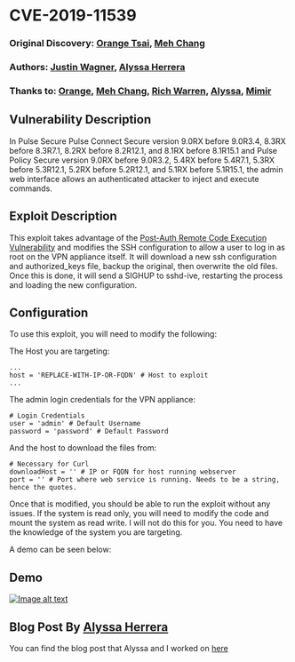 # CVE-2019-11539

### Original Discovery: [Orange Tsai](https://twitter.com/orange_8361), [Meh Chang](https://twitter.com/mehqq_)

### Authors: [Justin Wagner](https://twitter.com/0xDezzy), [Alyssa Herrera](https://twitter.com/Alyssa_Herrera_)

### Thanks to: [Orange](https://twitter.com/orange_8361), [Meh Chang](https://twitter.com/mehqq_), [Rich Warren](https://twitter.com/buffaloverflow), [Alyssa](https://twitter.com/Alyssa_Herrera_), [Mimir](https://twitter.com/XMPPWocky)
## Vulnerability Description
In Pulse Secure Pulse Connect Secure version 9.0RX before 9.0R3.4, 8.3RX before 8.3R7.1, 8.2RX before 8.2R12.1, and 8.1RX before 8.1R15.1 and Pulse Policy Secure version 9.0RX before 9.0R3.2, 5.4RX before 5.4R7.1, 5.3RX before 5.3R12.1, 5.2RX before 5.2R12.1, and 5.1RX before 5.1R15.1, the admin web interface allows an authenticated attacker to inject and execute commands.

## Exploit Description
This exploit takes advantage of the [Post-Auth Remote Code Execution Vulnerability](https://nvd.nist.gov/vuln/detail/CVE-2019-11539) and modifies the SSH configuration to allow a user to log in as root on the VPN appliance itself. It will download a new ssh configuration and authorized_keys file, backup the original, then overwrite the old files. Once this is done, it will send a SIGHUP to sshd-ive, restarting the process and loading the new configuration.

## Configuration
To use this exploit, you will need to modify the following:

The Host you are targeting:
```
...
host = 'REPLACE-WITH-IP-OR-FQDN' # Host to exploit
...
```
The admin login credentials for the VPN appliance:
```
# Login Credentials
user = 'admin' # Default Username
password = 'password' # Default Password
```
And the host to download the files from:
```
# Necessary for Curl
downloadHost = '' # IP or FQDN for host running webserver
port = '' # Port where web service is running. Needs to be a string, hence the quotes.
```

Once that is modified, you should be able to run the exploit without any issues. If the system is read only, you will need to modify the code and mount the system as read write. I will not do this for you. You need to have the knowledge of the system you are targeting.

A demo can be seen below:

## Demo
[![Image alt text](http://img.youtube.com/vi/HyWcRrJt1g0/0.jpg)](https://www.youtube.com/watch?v=HyWcRrJt1g0)

## Blog Post By [Alyssa Herrera](https://twitter.com/Alyssa_Herrera_)
You can find the blog post that Alyssa and I worked on [here](https://medium.com/@alyssa.o.herrera/pulse-secure-ssl-vpn-post-auth-rce-to-ssh-shell-2b497d35c35b)
